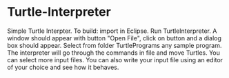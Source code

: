 # Turtle-Interpreter
Simple Turtle Interpter.
To build: import in Eclipse.
Run TurtleInterpreter.
A window should appear with button "Open File", click on button and a dialog box should appear.
Select from folder TurtlePrograms any sample program.
The interpreter will go through the commands in file and move Turtles.
You can select more input files.
You can also write your input file using an editor of your choice and see how it behaves.
